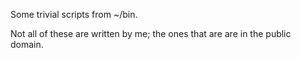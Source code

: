 Some trivial scripts from ~/bin.

Not all of these are written by me; the ones that are are in the public 
domain.

